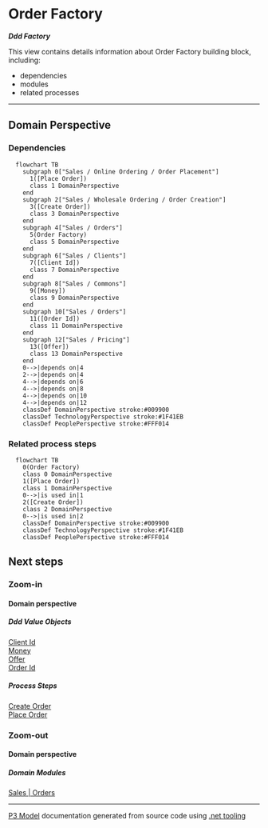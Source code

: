 ﻿
# Order Factory

***Ddd Factory***  

This view contains details information about Order Factory building block, including:
- dependencies
- modules
- related processes  

---



## Domain Perspective


### Dependencies

```mermaid
  flowchart TB
    subgraph 0["Sales / Online Ordering / Order Placement"]
      1([Place Order])
      class 1 DomainPerspective
    end
    subgraph 2["Sales / Wholesale Ordering / Order Creation"]
      3([Create Order])
      class 3 DomainPerspective
    end
    subgraph 4["Sales / Orders"]
      5(Order Factory)
      class 5 DomainPerspective
    end
    subgraph 6["Sales / Clients"]
      7([Client Id])
      class 7 DomainPerspective
    end
    subgraph 8["Sales / Commons"]
      9([Money])
      class 9 DomainPerspective
    end
    subgraph 10["Sales / Orders"]
      11([Order Id])
      class 11 DomainPerspective
    end
    subgraph 12["Sales / Pricing"]
      13([Offer])
      class 13 DomainPerspective
    end
    0-->|depends on|4
    2-->|depends on|4
    4-->|depends on|6
    4-->|depends on|8
    4-->|depends on|10
    4-->|depends on|12
    classDef DomainPerspective stroke:#009900
    classDef TechnologyPerspective stroke:#1F41EB
    classDef PeoplePerspective stroke:#FFF014
```

### Related process steps

```mermaid
  flowchart TB
    0(Order Factory)
    class 0 DomainPerspective
    1([Place Order])
    class 1 DomainPerspective
    0-->|is used in|1
    2([Create Order])
    class 2 DomainPerspective
    0-->|is used in|2
    classDef DomainPerspective stroke:#009900
    classDef TechnologyPerspective stroke:#1F41EB
    classDef PeoplePerspective stroke:#FFF014
```

## Next steps


### Zoom-in


#### Domain perspective


##### Ddd Value Objects

[Client Id](../Clients/ClientId.md)  
[Money](../Commons/Money.md)  
[Offer](../Pricing/Offer.md)  
[Order Id](OrderId.md)  

##### Process Steps

[Create Order](../WholesaleOrdering/OrderCreation/CreateOrder.md)  
[Place Order](../OnlineOrdering/OrderPlacement/PlaceOrder.md)  

### Zoom-out


#### Domain perspective


##### Domain Modules

[Sales | Orders](Orders.md)  

---

[P3 Model](https://github.com/P3-model/P3-model) documentation generated from source code using [.net tooling](https://github.com/P3-model/P3-model-dotnet)